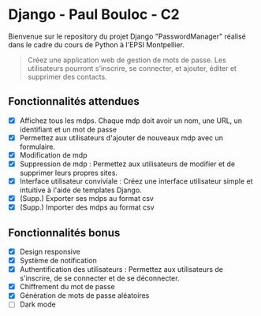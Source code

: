 # Django - Paul Bouloc - C2

Bienvenue sur le repository du projet Django "PasswordManager" réalisé dans le cadre du cours de Python à l'EPSI Montpellier.

> Créez une application web de gestion de mots de passe. Les utilisateurs pourront s'inscrire, se connecter, et ajouter, éditer et supprimer des contacts.


## Fonctionnalités attendues

 - [x] Affichez tous les mdps. Chaque mdp doit avoir un nom, une URL, un identifiant et un mot de passe
 - [x] Permettez aux utilisateurs d'ajouter de nouveaux mdp avec un formulaire.
 - [x] Modification de mdp
 - [x] Suppression de mdp : Permettez aux utilisateurs de modifier et de supprimer leurs propres sites.
 - [x] Interface utilisateur conviviale : Créez une interface utilisateur simple et intuitive à l'aide de templates Django.
 - [x] (Supp.) Exporter ses mdps au format csv
 - [x] (Supp.) Importer des mdps au format csv

## Fonctionnalités bonus

 - [x] Design responsive
 - [x] Système de notification
 - [x] Authentification des utilisateurs : Permettez aux utilisateurs de s'inscrire, de se connecter et de se déconnecter.
 - [x] Chiffrement du mot de passe
 - [x] Génération de mots de passe aléatoires
 - [ ] Dark mode
